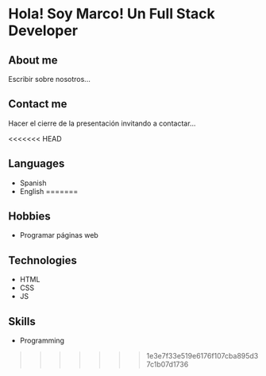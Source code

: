 
# Hola! Soy Marco! Un Full Stack Developer

## About me

Escribir sobre nosotros...

## Contact me 

Hacer el cierre de la presentación invitando a contactar...

<<<<<<< HEAD
## Languages
- Spanish
- English
=======
## Hobbies
- Programar páginas web

## Technologies
- HTML
- CSS
- JS

## Skills 
- Programming

>>>>>>> 1e3e7f33e519e6176f107cba895d37c1b07d1736
